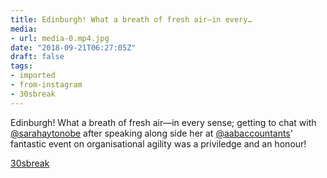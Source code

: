```yaml
---
title: Edinburgh! What a breath of fresh air—in every…
media:
- url: media-0.mp4.jpg
date: "2018-09-21T06:27:05Z"
draft: false
tags:
- imported
- from-instagram
- 30sbreak
---
```

Edinburgh! What a breath of fresh air—in every sense; getting to chat with [@sarahaytonobe](https://instagram.com/sarahaytonobe) after speaking along side her at [@aabaccountants](https://instagram.com/aabaccountants)' fantastic event on organisational agility was a priviledge and an honour!

[30sbreak](/tags/30sbreak)
